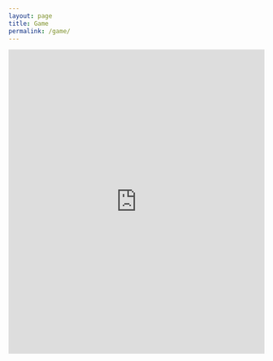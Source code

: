 ```yaml
---
layout: page
title: Game
permalink: /game/
---
```




<iframe src="https://dingoapp.netlify.app" width="100%" height="600" frameborder="0" allowfullscreen="true" webkitallowfullscreen="true" mozallowfullscreen="true"></iframe>
